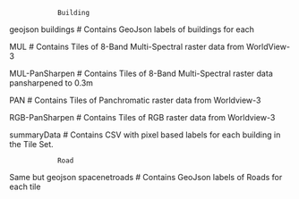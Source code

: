 				Building
geojson buildings # Contains GeoJson labels of buildings for each 

MUL     # Contains Tiles of 8-Band Multi-Spectral raster data from WorldView-3

MUL-PanSharpen # Contains Tiles of 8-Band Multi-Spectral raster data pansharpened to 0.3m

PAN            # Contains Tiles of Panchromatic raster data from Worldview-3

RGB-PanSharpen # Contains Tiles of RGB raster data from Worldview-3

summaryData    # Contains CSV with pixel based labels for each building in the Tile Set.

				Road
Same but
geojson spacenetroads  # Contains GeoJson labels of Roads for each tile